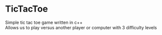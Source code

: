 # TicTacToe
Simple tic tac toe game written in c++  
Allows us to play versus another player or computer with 3 difficulty levels
